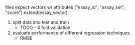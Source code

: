files expect vectors w/ attributes
["essay_id", "essay_set", "score"].extend(essay_vector)

1. split data into test and train
    - TODO - 4 fold validation
2. evaluate performance of different regression techniques
    - RMSE

